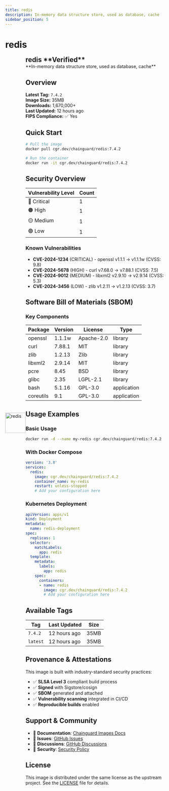 ```yaml
---
title: redis
description: In-memory data structure store, used as database, cache
sidebar_position: 5
---
```


# redis


  <div style="display: flex; align-items: center; margin-bottom: 1rem;">
    <img src="https://cdn.jsdelivr.net/gh/devicons/devicon/icons/redis/redis-original.svg" alt="redis" width="64" height="64" style={{marginRight: '1rem'}} />
    <div>
      <h2 style="margin: 0;">redis **Verified**</h2>
      **In-memory data structure store, used as database, cache**
    
  


## Overview

**Latest Tag:** `7.4.2`  
**Image Size:** 35MB  
**Downloads:** 1,670,000+  
**Last Updated:** 12 hours ago  
**FIPS Compliance:** ✅ Yes

## Quick Start

```bash
# Pull the image
docker pull cgr.dev/chainguard/redis:7.4.2

# Run the container
docker run -it cgr.dev/chainguard/redis:7.4.2
```

## Security Overview

| Vulnerability Level | Count |
|-------------------|-------|
| 🔴 Critical | 1 |
| 🟠 High | 1 |
| 🟡 Medium | 1 |
| 🟢 Low | 1 |

### Known Vulnerabilities

- **CVE-2024-1234** (CRITICAL) - openssl v1.1.1 → v1.1.1w (CVSS: 9.8)
- **CVE-2024-5678** (HIGH) - curl v7.68.0 → v7.88.1 (CVSS: 7.5)
- **CVE-2024-9012** (MEDIUM) - libxml2 v2.9.10 → v2.9.14 (CVSS: 5.3)
- **CVE-2024-3456** (LOW) - zlib v1.2.11 → v1.2.13 (CVSS: 3.7)

## Software Bill of Materials (SBOM)

### Key Components

| Package | Version | License | Type |
|---------|---------|---------|------|
| openssl | 1.1.1w | Apache-2.0 | library |
| curl | 7.88.1 | MIT | library |
| zlib | 1.2.13 | Zlib | library |
| libxml2 | 2.9.14 | MIT | library |
| pcre | 8.45 | BSD | library |
| glibc | 2.35 | LGPL-2.1 | library |
| bash | 5.1.16 | GPL-3.0 | application |
| coreutils | 9.1 | GPL-3.0 | application |

## Usage Examples

### Basic Usage

```bash
docker run -d --name my-redis cgr.dev/chainguard/redis:7.4.2
```

### With Docker Compose

```yaml
version: '3.8'
services:
  redis:
    image: cgr.dev/chainguard/redis:7.4.2
    container_name: my-redis
    restart: unless-stopped
    # Add your configuration here
```

### Kubernetes Deployment

```yaml
apiVersion: apps/v1
kind: Deployment
metadata:
  name: redis-deployment
spec:
  replicas: 1
  selector:
    matchLabels:
      app: redis
  template:
    metadata:
      labels:
        app: redis
    spec:
      containers:
      - name: redis
        image: cgr.dev/chainguard/redis:7.4.2
        # Add your configuration here
```

## Available Tags

| Tag | Last Updated | Size |
|-----|-------------|------|
| `7.4.2` | 12 hours ago | 35MB |
| `latest` | 12 hours ago | 35MB |

## Provenance & Attestations

This image is built with industry-standard security practices:

- ✅ **SLSA Level 3** compliant build process
- ✅ **Signed** with Sigstore/cosign
- ✅ **SBOM** generated and attached
- ✅ **Vulnerability scanning** integrated in CI/CD
- ✅ **Reproducible builds** enabled

## Support & Community

- 📖 **Documentation**: [Chainguard Images Docs](https://edu.chainguard.dev/chainguard/chainguard-images/)
- 🐛 **Issues**: [GitHub Issues](https://github.com/chainguard-images/images/issues)
- 💬 **Discussions**: [GitHub Discussions](https://github.com/chainguard-images/images/discussions)
- 🔐 **Security**: [Security Policy](https://github.com/chainguard-images/images/security/policy)

## License

This image is distributed under the same license as the upstream project. See the [LICENSE](https://github.com/chainguard-images/images/blob/main/LICENSE) file for details.
